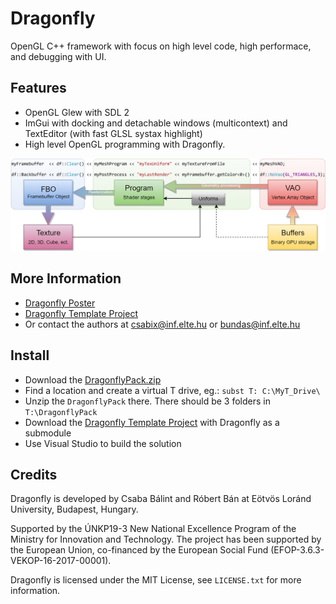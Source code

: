 # Dragonfly

OpenGL C++ framework with focus on high level code, high performace, and debugging with UI.

## Features

 - OpenGL Glew with SDL 2
 - ImGui with docking and detachable windows (multicontext) and TextEditor (with fast GLSL systax highlight)
 - High level OpenGL programming with Dragonfly.
 
 ![Dragonfly Framework Overview](/Framework/overview.png)

## More Information

 - [Dragonfly Poster](https://people.inf.elte.hu/csabix/publications/articles/WSPS_2020_Poster_Dragonfly.pdf)
 - [Dragonfly Template Project](https://github.com/Csabix/The-Dragon-Flies)
 - Or contact the authors at csabix@inf.elte.hu or bundas@inf.elte.hu
 
## Install

 - Download the [DragonflyPack.zip](https://drive.google.com/file/d/1Ip1ilcjGu7oTZ3ixYK0olPBVj-89Wr9G/view?usp=sharing)
 - Find a location and create a virtual T drive, eg.: `subst T: C:\MyT_Drive\`
 - Unzip the `DragonflyPack` there. There should be 3 folders in `T:\DragonflyPack`
 - Download the [Dragonfly Template Project](https://github.com/Csabix/The-Dragon-Flies) with Dragonfly as a submodule
 - Use Visual Studio to build the solution

## Credits

Dragonfly is developed by Csaba Bálint and Róbert Bán at Eötvös Loránd University, Budapest, Hungary.

Supported by the ÚNKP19-3 New National Excellence Program of the Ministry for Innovation and Technology. The project has been supported by the European Union, co-financed by the European Social Fund (EFOP-3.6.3-VEKOP-16-2017-00001).

Dragonfly is licensed under the MIT License, see `LICENSE.txt` for more information.
